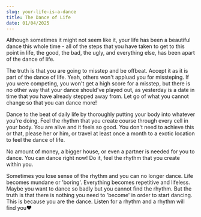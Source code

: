```yaml
---
slug: your-life-is-a-dance
title: The Dance of Life
date: 01/04/2025
---
```


<!-- Every single moment in your life is apart of your life's dance.

When you have a routine going, youre feeling the rhythm of your life and it allows you to dance.

When it doesn't seem like your life is a dance, you have simply misstepped.

##

Sometimes you are aware of your misstep and you listen to the rhythm so that you can get yourself back on track.

Sometimes you are unaware of your misstep and you keep on dancing. To you, it was a blast. To others, they did not like it. -->

Although sometimes it might not seem like it, your life has been a beautiful dance this whole time - all of the steps that you have taken to get to this point in life, the good, the bad, the ugly, and everything else, has been apart of the dance of life.

The truth is that you are going to misstep and be offbeat. Accept it as it is part of the dance of life. Yeah, others won't appluad you for missteping. If you were competing, you won't get a high score for a misstep, but there is no other way that your dance should've played out, as yesterday is a date in time that you have already stepped away from. Let go of what you cannot change so that you can dance more!

Dance to the beat of daily life by thoroughly putting your body into whatever you're doing. Feel the rhythm that you create course through every cell in your body. You are alive and it feels so good. You don't need to achieve this or that, please her or him, or travel at least once a month to a exotic location to feel the dance of life.

No amount of money, a bigger house, or even a partner is needed for you to dance. You can dance right now! Do it, feel the rhythm that you create within you.

Sometimes you lose sense of the rhythm and you can no longer dance. Life becomes mundane or 'boring'. Everything becomes repetitive and lifeless. Maybe you want to dance so badly but you cannot find the rhythm. But the truth is that there is nothing you need to 'become' in order to start dancing. This is because you are the dance. Listen for a rhythm and a rhythm will find you❤
